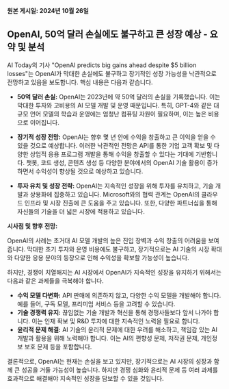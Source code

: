 **원본 게시일: 2024년 10월 26일**

## OpenAI, 50억 달러 손실에도 불구하고 큰 성장 예상 - 요약 및 분석

AI Today의 기사 "OpenAI predicts big gains ahead despite $5 billion losses"는 OpenAI가 막대한 손실에도 불구하고 장기적인 성장 가능성을 낙관적으로 전망하고 있음을 보도합니다.  핵심 내용은 다음과 같습니다.

* **50억 달러 손실:** OpenAI는 2023년에 약 50억 달러의 손실을 기록했습니다. 이는 막대한 투자와 고비용의 AI 모델 개발 및 운영 때문입니다.  특히, GPT-4와 같은 대규모 언어 모델의 학습과 운영에는 엄청난 컴퓨팅 자원이 필요하며, 이는 높은 비용으로 이어집니다.

* **장기적 성장 전망:**  OpenAI는 향후 몇 년 안에 수익을 창출하고 큰 이익을 얻을 수 있을 것으로 예상합니다.  이러한 낙관적인 전망은  API를 통한  기업 고객 확보 및  다양한 상업적 응용 프로그램 개발을 통해 수익을 창출할 수 있다는 기대에 기반합니다.  챗봇, 코드 생성, 콘텐츠 생성 등 다양한 분야에서의  OpenAI 기술 활용이 증가하면서 수익성이 향상될 것으로 예상하고 있습니다.

* **투자 유치 및 성장 전략:** OpenAI는 지속적인 성장을 위해  투자를 유치하고,  기술 개발과  상용화에 집중하고 있습니다.  Microsoft와의 협력 관계는 OpenAI의 클라우드 인프라 및 시장 진출에 큰 도움을 주고 있습니다.  또한,  다양한 파트너십을 통해  자신들의 기술을 더 넓은 시장에 적용하고 있습니다.


**시사점 및 향후 전망:**

OpenAI의 사례는 초거대 AI 모델 개발의 높은 진입 장벽과  수익 창출의 어려움을 보여줍니다.  막대한 초기 투자와 운영 비용에도 불구하고,  장기적으로는  AI 기술의 시장 확대와  다양한 응용 분야의 등장으로 인해  수익성을 확보할 가능성이 높습니다.

하지만,  경쟁이 치열해지는 AI 시장에서  OpenAI가 지속적인 성장을 유지하기 위해서는  다음과 같은 과제들을 극복해야 합니다.

* **수익 모델 다변화:** API 판매에 의존하지 않고,  다양한 수익 모델을 개발해야 합니다.  예를 들어,  구독 모델,  프리미엄 서비스 등을 고려할 수 있습니다.
* **기술 경쟁력 유지:**  끊임없는 기술 개발과 혁신을 통해  경쟁사들보다 앞서 나가야 합니다.  이는  인재 확보 및  R&D 투자에 대한 지속적인 노력을 필요로 합니다.
* **윤리적 문제 해결:**  AI 기술의 윤리적 문제에 대한 우려를 해소하고,  책임감 있는 AI 개발과  활용을 위해 노력해야 합니다.  이는  AI의 편향성 문제,  저작권 문제,  개인정보 보호 문제 등을 포함합니다.


결론적으로, OpenAI는  현재는 손실을 보고 있지만,  장기적으로는  AI 시장의 성장과 함께  큰 성공을 거둘 가능성이 높습니다.  하지만  경쟁 심화와  윤리적 문제 등  여러 과제를  효과적으로 해결해야  지속적인 성장을  담보할 수 있을 것입니다.